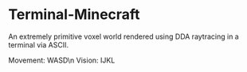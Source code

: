 # Terminal-Minecraft
An extremely primitive voxel world rendered using DDA raytracing in a terminal via ASCII.

Movement: WASD\n
Vision: IJKL
